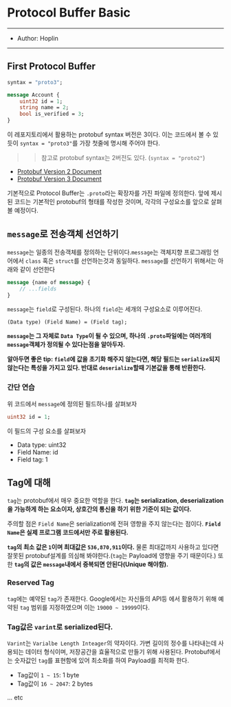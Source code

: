 # Protocol Buffer Basic

---

- Author: Hoplin

---

## First Protocol Buffer

```proto
syntax = "proto3";

message Account {
    uint32 id = 1;
    string name = 2;
    bool is_verified = 3;
}
```

이 레포지토리에서 활용하는 protobuf syntax 버전은 3이다. 이는 코드에서 볼 수 있듯이 `syntax = "proto3"`를 가장 첫줄에 명시해 주어야 한다.

> > 참고로 protobuf syntax는 2버전도 있다. (`syntax = "proto2"`)

- [Protobuf Version 2 Document](https://protobuf.dev/programming-guides/proto2/)
- [Protobuf Version 3 Document](https://protobuf.dev/programming-guides/proto3/)

기본적으로 Protocol Buffer는 `.proto`라는 확장자를 가진 파일에 정의한다. 앞에 제시된 코드는 기본적인 protobuf의 형태를 작성한 것이며, 각각의 구성요소를 앞으로 살펴볼 예정이다.

## `message`로 전송객체 선언하기

`message`는 일종의 전송객체를 정의하는 단위이다.`message`는 객체지향 프로그래밍 언어에서 `class` 혹은 `struct`를 선언하는것과 동일하다. `message`를 선언하기 위해서는 아래와 같이 선언한다

```proto
message {name of message} {
    // ...fields
}
```

`message`는 `field`로 구성된다. 하나의 `field`는 세개의 구성요소로 이루어진다.

```
(Data type) (Field Name) = (Field tag);
```

**`message`는 그 자체로 `Data Type`이 될 수 있으며, 하나의 `.proto`파일에는 여러개의 `message`객체가 정의될 수 있다는점을 알아두자.**

**알아두면 좋은 tip: `field`에 값을 초기화 해주지 않는다면, 해당 필드는 `serialize`되지 않는다는 특성을 가지고 있다. 반대로 `deserialize`할때 기본값을 통해 반환한다.**

### 간단 연습

위 코드에서 `message`에 정의된 필드하나를 살펴보자

```proto
uint32 id = 1;
```

이 필드의 구성 요소를 살펴보자

- Data type: uint32
- Field Name: id
- Field tag: 1

## Tag에 대해

`tag`는 protobuf에서 매우 중요한 역할을 한다. **`tag`는 serialization, deserialization을 가능하게 하는 요소이자, 상호간의 통신을 하기 위한 기준이 되는 값이다.**

주의할 점은 `Field Name`은 serialization에 전혀 영향을 주지 않는다는 점이다. **`Field Name`은 실제 프로그램 코드에서만 주로 활용된다.**

**`tag`의 최소 값은 `1`이며 최대값은 `536,870,911`이다.** 물론 최대값까지 사용하고 있다면 잘못된 protobuf설계를 의심해 봐야한다.(`tag`는 Payload에 영향을 주기 때문이다.) 또한 **`tag`의 값은 `message`내에서 중복되면 안된다(Unique 해야함).**

### Reserved Tag

`tag`에는 예약된 `tag`가 존재한다. Google에서는 자신들의 API등 에서 활용하기 위해 예약된 `tag` 범위를 지정하였으며 이는 `19000 ~ 19999`이다.

### Tag값은 `varint`로 serialized된다.

`Varint`는 `Varialbe Length Inteager`의 약자이다. 가변 길이의 정수를 나타내는데 사용되는 데이터 형식이며, 저장공간을 효율적으로 만들기 위해 사용된다. Protobuf에서는 숫자값인 `tag`를 표현함에 있어 최소화를 하여 Payload를 최적화 한다.

- Tag값이 `1 ~ 15`: 1 byte
- Tag값이 `16 ~ 2047`: 2 bytes

... etc
